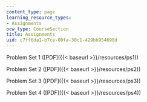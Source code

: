```yaml
---
content_type: page
learning_resource_types:
- Assignments
ocw_type: CourseSection
title: Assignments
uid: c7ff6da1-b7ce-00fa-30c1-429bb954698d
---
```


Problem Set 1 ([PDF]({{< baseurl >}}/resources/ps1))

Problem Set 2 ([PDF]({{< baseurl >}}/resources/ps2))

Problem Set 3 ([PDF]({{< baseurl >}}/resources/ps3))

Problem Set 4 ([PDF]({{< baseurl >}}/resources/ps4))